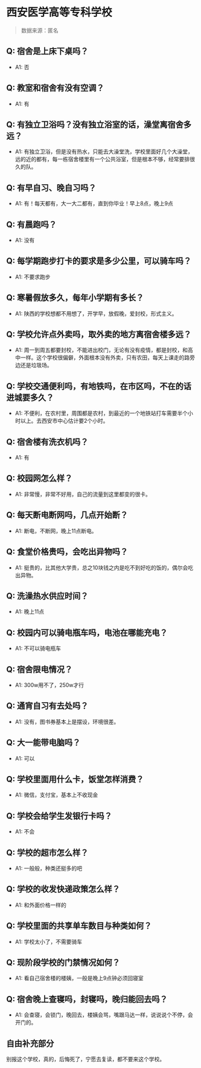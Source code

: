 # 西安医学高等专科学校

> 数据来源：匿名

## Q: 宿舍是上床下桌吗？

- A1: 否

## Q: 教室和宿舍有没有空调？

- A1: 有

## Q: 有独立卫浴吗？没有独立浴室的话，澡堂离宿舍多远？

- A1: 有独立卫浴，但是没有热水，只能去大澡堂洗，学校里面好几个大澡堂，远的近的都有，每一栋宿舍楼里有一个公共浴室，但是根本不够，经常要排很久的队。

## Q: 有早自习、晚自习吗？

- A1: 有！每天都有，大一大二都有，直到你毕业！早上8点，晚上9点

## Q: 有晨跑吗？

- A1: 没有

## Q: 每学期跑步打卡的要求是多少公里，可以骑车吗？

- A1: 不要求跑步

## Q: 寒暑假放多久，每年小学期有多长？

- A1: 陕西的学校想都不用想了，开学早，放假晚，爱封校，形式主义。

## Q: 学校允许点外卖吗，取外卖的地方离宿舍楼多远？

- A1: 周一到周五都要封校，不能进出校门，无论有没有疫情，都是封校，和高中一样。这个学校很偏僻，外面根本没有外卖，只有农田，每天上课走的路旁边还是垃圾场。

## Q: 学校交通便利吗，有地铁吗，在市区吗，不在的话进城要多久？

- A1: 不便利，在农村里，周围都是农村，到最近的一个地铁站打车需要半个小时以上。去西安市中心估计要2个小时。

## Q: 宿舍楼有洗衣机吗？

- A1: 有

## Q: 校园网怎么样？

- A1: 非常慢，非常不好用，自己的流量到这里都变的很卡。

## Q: 每天断电断网吗，几点开始断？

- A1: 断电，不断网，晚上11点断电。

## Q: 食堂价格贵吗，会吃出异物吗？

- A1: 挺贵的，比其他大学贵，总之10块钱之内是吃不到好吃的饭的，偶尔会吃出异物。

## Q: 洗澡热水供应时间？

- A1: 晚上11点

## Q: 校园内可以骑电瓶车吗，电池在哪能充电？

- A1: 不可以骑电瓶车

## Q: 宿舍限电情况？

- A1: 300w用不了，250w才行

## Q: 通宵自习有去处吗？

- A1: 没有，图书券基本上是摆设，环境很差。

## Q: 大一能带电脑吗？

- A1: 可以

## Q: 学校里面用什么卡，饭堂怎样消费？

- A1: 微信，支付宝，基本上不收现金

## Q: 学校会给学生发银行卡吗？

- A1: 不会

## Q: 学校的超市怎么样？

- A1: 一般般，种类还挺多的吧

## Q: 学校的收发快递政策怎么样？

- A1: 和外面价格一样的

## Q: 学校里面的共享单车数目与种类如何？

- A1: 学校太小了，不需要骑车

## Q: 现阶段学校的门禁情况如何？

- A1: 看自己宿舍楼的楼姨，一般是晚上9点钟必须回寝室

## Q: 宿舍晚上查寝吗，封寝吗，晚归能回去吗？

- A1: 会查寝，会锁门，晚回去，楼姨会骂，嘴跟马达一样，说说说个不停，会开门的。

## 自由补充部分

别报这个学校，真的，后悔死了，宁愿去复读，都不要来这个学校。